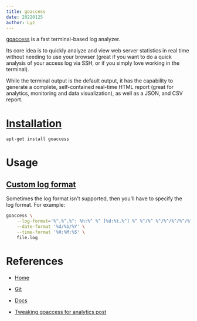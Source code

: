 ```yaml
---
title: goaccess
date: 20220125
author: Lyz
---
```


[goaccess](https://goaccess.io/) is a fast terminal-based log analyzer.

Its core idea is to quickly analyze and view web server statistics in real time
without needing to use your browser (great if you want to do a quick analysis of
your access log via SSH, or if you simply love working in the terminal).

While the terminal output is the default output, it has the capability to
generate a complete, self-contained real-time HTML report (great for analytics,
monitoring and data visualization), as well as a JSON, and CSV report.

# [Installation](https://goaccess.io/get-started)

```bash
apt-get install goaccess
```

# Usage

## [Custom log format](https://goaccess.io/man#custom-log)

Sometimes the log format isn't supported, then you'll have to specify the log
format. For example:

```bash
goaccess \
    --log-format='%^,%^,%^: %h:%^ %^ [%d:%t.%^] %^ %^/%^ %^/%^/%^/%^/%^ %s %b - - ---- %^/%^/%^/%^/%^ %^/%^ {%v|} %^ %m ""%U"" "%q"' \
    --date-format '%d/%b/%Y' \
    --time-format '%H:%M:%S' \
    file.log
```

# References

* [Home](https://goaccess.io/)
* [Git](https://goaccess.io/github)
* [Docs](https://goaccess.io/man)

* [Tweaking goaccess for analytics post](https://www.thedroneely.com/posts/tweaking-goaccess-for-analytics/)
